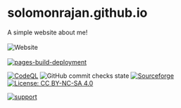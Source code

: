 # solomonrajan.github.io
A simple website about me!<br>
<br>
![Website](https://img.shields.io/website?color=pink&down_color=lightgreen&label=solomonrajan.com&logo=solu&logoColor=green&style=flat-square&up_message=online&url=https%3A%2F%2Fsolomonrajan.com%2F)
<br>
<br>
[![pages-build-deployment](https://github.com/solomonrajan/solomonrajan.github.io/actions/workflows/pages/pages-build-deployment/badge.svg?branch=master)](https://github.com/solomonrajan/solomonrajan.github.io/actions/workflows/pages/pages-build-deployment)
<br>

[![CodeQL](https://github.com/solomonrajan/solomonrajan.github.io/actions/workflows/codeql-analysis.yml/badge.svg)](https://github.com/solomonrajan/solomonrajan.github.io/actions/workflows/codeql-analysis.yml)
![GitHub commit checks state](https://img.shields.io/github/checks-status/solomonrajan/solomonrajan.github.io/f4d84f4f26c0388f92e27fb7d9d9baf658fc56de?style=flat-square)   [![Sourceforge](https://img.shields.io/badge/Sourceforge-Build%20Success-green?style=flat-square)](https://sourceforge.net/projects/solomonrajan-resume/files/)<br>
[![License: CC BY-NC-SA 4.0](https://img.shields.io/badge/License-CC%20BY--NC--SA%204.0-brightgreen?style=flat-square)](https://creativecommons.org/licenses/by-nc-sa/4.0/)<br>

[![support](https://img.shields.io/badge/Support%20Me-Ko--Fi-orange?style=flat-square)](https://ko-fi.com/R6R12UF4S)
